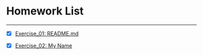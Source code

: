 # Homework List
******
- [x]  [Exercise_01: README.md][1]
- [x]  [Exercise_02: My Name][2]










[1]: https://github.com/ARETHUSAl/compuational_physics_2015301580187/blob/master/README.md/
[2]: google.com/
